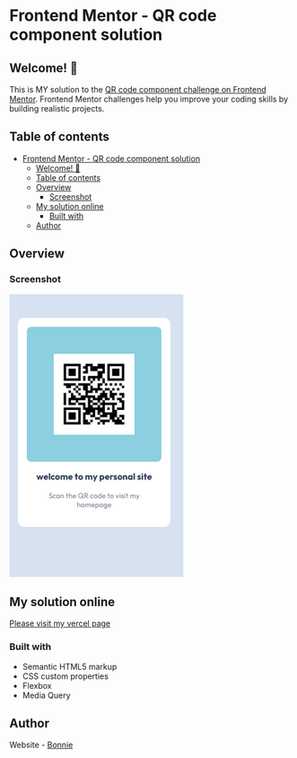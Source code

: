 # Frontend Mentor - QR code component solution

## Welcome! 👋
This is MY solution to the [QR code component challenge on Frontend Mentor](https://www.frontendmentor.io/challenges/qr-code-component-iux_sIO_H). Frontend Mentor challenges help you improve your coding skills by building realistic projects. 

## Table of contents

- [Frontend Mentor - QR code component solution](#frontend-mentor---qr-code-component-solution)
  - [Welcome! 👋](#welcome-)
  - [Table of contents](#table-of-contents)
  - [Overview](#overview)
    - [Screenshot](#screenshot)
  - [My solution online](#my-solution-online)
    - [Built with](#built-with)
  - [Author](#author)


## Overview

### Screenshot

![Mobile](./images/Screenshot%20solution%20mobile.png)


## My solution online

[Please visit my vercel page](https://qr-code-component-six-gilt.vercel.app/)


### Built with

- Semantic HTML5 markup
- CSS custom properties
- Flexbox
- Media Query

## Author

Website - [Bonnie](http://bonniebaumeister.com/)




